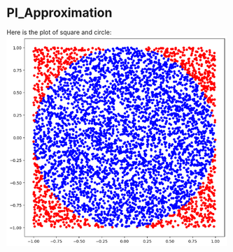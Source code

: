 # PI_Approximation
Here is the plot of square and circle:
![Plot](https://github.com/smm-1383/PI_Approximation/blob/main/plot.png)

